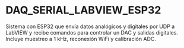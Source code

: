 # DAQ_SERIAL_LABVIEW_ESP32
Sistema con ESP32 que envía datos analógicos y digitales por UDP a LabVIEW y recibe comandos para controlar un DAC y salidas digitales. Incluye muestreo a 1 kHz, reconexión WiFi y calibración ADC.
